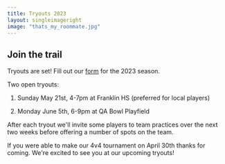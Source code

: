 ```yaml
---
title: Tryouts 2023
layout: singleimageright
image: "thats_my_roommate.jpg"
---
```


## Join the trail

Tryouts are set! Fill out our [form](https://forms.gle/BNT7k4RqhSHUEFRr9) for the 2023 season.

Two open tryouts:

1. Sunday May 21st, 4-7pm at Franklin HS (preferred for local players)

2. Monday June 5th, 6-9pm at QA Bowl Playfield

After each tryout we'll invite some players to team practices over the next
two weeks before offering a number of spots on the team.


If you were able to make our 4v4 tournament on April 30th thanks for coming.
We're excited to see you at our upcoming tryouts!
